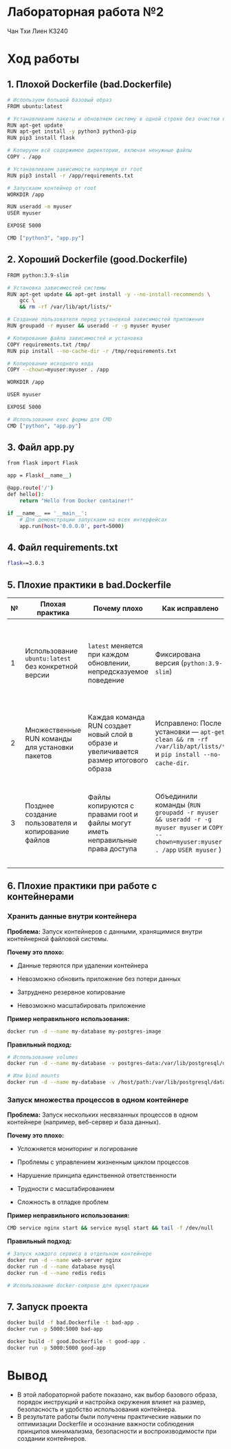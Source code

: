 # Лабораторная работа №2
Чан Тхи Лиен К3240
# Ход работы
## 1. Плохой Dockerfile (bad.Dockerfile)
```bash
# Используем большой базовый образ
FROM ubuntu:latest

# Устанавливаем пакеты и обновляем систему в одной строке без очистки кеша
RUN apt-get update
RUN apt-get install -y python3 python3-pip
RUN pip3 install flask

# Копируем всё содержимое директории, включая ненужные файлы
COPY . /app

# Устанавливаем зависимости напрямую от root
RUN pip3 install -r /app/requirements.txt

# Запускаем контейнер от root
WORKDIR /app

RUN useradd -m myuser
USER myuser

EXPOSE 5000

CMD ["python3", "app.py"]
```
## 2. Хороший Dockerfile (good.Dockerfile)
```bash
FROM python:3.9-slim

# Установка зависимостей системы
RUN apt-get update && apt-get install -y --no-install-recommends \
    gcc \
    && rm -rf /var/lib/apt/lists/*

# Создание пользователя перед установкой зависимостей приложения
RUN groupadd -r myuser && useradd -r -g myuser myuser

# Копирование файла зависимостей и установка
COPY requirements.txt /tmp/
RUN pip install --no-cache-dir -r /tmp/requirements.txt

# Копирование исходного кода
COPY --chown=myuser:myuser . /app

WORKDIR /app

USER myuser

EXPOSE 5000

# Использование exec формы для CMD
CMD ["python", "app.py"]
```
## 3. Файл app.py
```bash
from flask import Flask

app = Flask(__name__)

@app.route('/')
def hello():
    return "Hello from Docker container!"

if __name__ == '__main__':
    # Для демонстрации запускаем на всех интерфейсах
    app.run(host='0.0.0.0', port=5000)
```
## 4. Файл requirements.txt
```bash
flask==3.0.3
```
## 5. Плохие практики в bad.Dockerfile
| № | Плохая практика | Почему плохо | Как исправлено | Эффект |
|---|------------------|---------------|----------------|--------|
| 1 | Использование `ubuntu:latest` без конкретной версии | `latest` меняется при каждом обновлении, непредсказуемое поведение | Фиксирована версия (`python:3.9-slim`) | Используется конкретная версия Python (3.9) и образ `slim` меньше по размеру и содержит только необходимые компоненты |
| 2 | Множественные RUN команды для установки пакетов | Каждая команда RUN создает новый слой в образе и увеличивается размер итогового образа | Исправлено: После установки — `apt-get clean && rm -rf /var/lib/apt/lists/*` и `pip install --no-cache-dir`. | Объединение команд уменьшает количество слоев и очистка кэша apt уменьшает размер образа |
| 3 | Позднее создание пользователя и копирование файлов | Файлы копируются с правами root и файлы могут иметь неправильные права доступа | Объединили команды (`RUN groupadd -r myuser && useradd -r -g myuser myuser` и `COPY --chown=myuser:myuser . /app` `USER myuser` ) | Улучшена безопасность (приложение запускается не от root) и использование флагов -r для создания системного пользователя |
## 6. Плохие практики при работе с контейнерами
### Хранить данные внутри контейнера
**Проблема:**
Запуск контейнеров с данными, хранящимися внутри контейнерной файловой системы.

**Почему это плохо:**

- Данные теряются при удалении контейнера

- Невозможно обновить приложение без потери данных

- Затруднено резервное копирование

- Невозможно масштабировать приложение

**Пример неправильного использования:**

```bash
docker run -d --name my-database my-postgres-image
```
**Правильный подход:**

```bash
# Использование volumes
docker run -d --name my-database -v postgres-data:/var/lib/postgresql/data my-postgres-image

# Или bind mounts
docker run -d --name my-database -v /host/path:/var/lib/postgresql/data my-postgres-image
```
### Запуск множества процессов в одном контейнере
**Проблема:**
Запуск нескольких несвязанных процессов в одном контейнере (например, веб-сервер и база данных).

**Почему это плохо:**

- Усложняется мониторинг и логирование

- Проблемы с управлением жизненным циклом процессов

- Нарушение принципа единственной ответственности

- Трудности с масштабированием

- Сложность в отладке проблем

**Пример неправильного использования:**

```bash
CMD service nginx start && service mysql start && tail -f /dev/null
```
**Правильный подход:**

```bash
# Запуск каждого сервиса в отдельном контейнере
docker run -d --name web-server nginx
docker run -d --name database mysql
docker run -d --name redis redis

# Использование docker-compose для оркестрации
```
## 7. Запуск проекта
```bash
docker build -f bad.Dockerfile -t bad-app .
docker run -p 5000:5000 bad-app
```
```bash
docker build -f good.Dockerfile -t good-app .
docker run -p 5000:5000 good-app
```
# Вывод
- В этой лабораторной работе показано, как выбор базового образа, порядок инструкций и настройка окружения
влияет на размер, безопасность и удобство использования контейнера.
- В результате работы были получены практические навыки по оптимизации Dockerfile и осознание важности
соблюдения принципов минимализма, безопасности и воспроизводимости при создании контейнеров.
